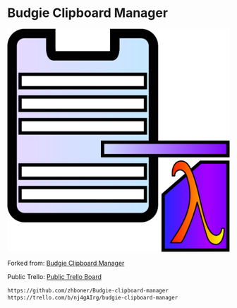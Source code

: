 # Budgie Clipboard Manager

![Clipboard Manager](media/clipboard%20manager.png)

Forked from: [Budgie Clipboard Manager](https://github.com/zhboner/Budgie-clipboard-manager)

Public Trello: [Public Trello Board](https://trello.com/b/nj4gAIrg/budgie-clipboard-manager)

```
https://github.com/zhboner/Budgie-clipboard-manager
https://trello.com/b/nj4gAIrg/budgie-clipboard-manager
```
